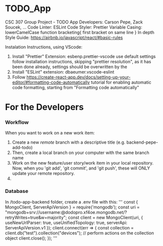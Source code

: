 # TODO_App
CSC 307 Group Project - TODO App
Developers: Carson Pepe, Zack Soucek, ...
Code Linter: ESLint
Code Styler: Prettier
Variable Casing: lowerCamelCase
function bracketing{
   first bracket on same line
}
In depth Style Guide: https://airbnb.io/javascript/react/#basic-rules

Instalation Instructions, using VScode:
1. Install "Prettier" Extension: esbenp.prettier-vscode use default settings
   follow installation instructions, skipping "prettier resolution", as it has been done already,
   settings should be overwritten by the
2. Install "ESLint" extension: dbaeumer.vscode-eslint
3. Follow https://create-react-app.dev/docs/setting-up-your-editor/#formatting-code-automatically
 tutorial for enabling automatic code formatting, starting from "Formatting code automatically"
 
 # For the Developers
 ### Workflow
 When you want to work on a new work item:
 1. Create a new _remote_ branch with a descriptive title (e.g. backend-pepe-add-todo)
 2. Then, create a local branch on your computer with the same branch name
 3. Work on the new feature/user story/work item in your local repository. Now, when you 'git add', 'git commit', and 'git push', these will ONLY update your remote repository.
 4. 

### Database
In /todo-app-backend folder, create a .env file with this:
'''
const { MongoClient, ServerApiVersion } = require('mongodb');
const uri = "mongodb+srv://username:<password>@dodopro.xf4oe.mongodb.net/?retryWrites=true&w=majority";
const client = new MongoClient(uri, { useNewUrlParser: true, useUnifiedTopology: true, serverApi: ServerApiVersion.v1 });
client.connect(err => {
  const collection = client.db("test").collection("devices");
  // perform actions on the collection object
  client.close();
});
'''
